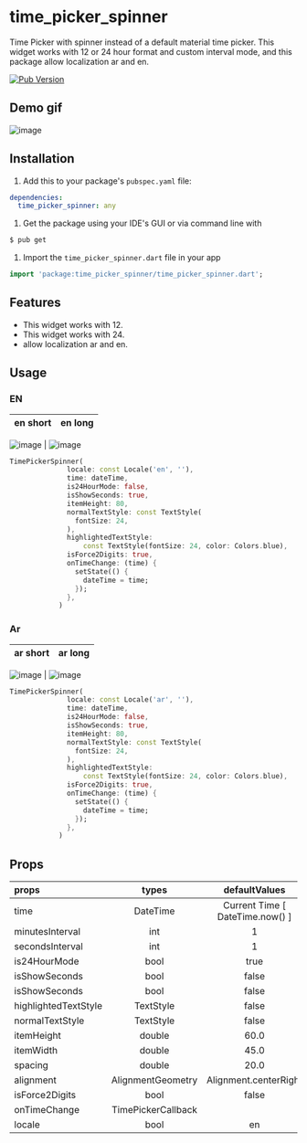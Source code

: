 # time_picker_spinner

Time Picker with spinner instead of a default material time picker. This widget works with 12 or 24 hour format and custom interval mode, and this package allow localization ar and en.

[![Pub Version](https://img.shields.io/pub/v/time_picker_spinner?logo=flutter&style=for-the-badge)](https://pub.dev/packages/time_picker_spinner)


Demo gif
-----
![image](https://github.com/MohamedAbd0/time_picker_spinner/blob/main/screenshots/demo.gif)



Installation
-----
1. Add this to your package's `pubspec.yaml` file:

```yaml
dependencies:
  time_picker_spinner: any
```

1. Get the package using your IDE's GUI or via command line with

```bash
$ pub get
```

1. Import the `time_picker_spinner.dart` file in your app

```dart
import 'package:time_picker_spinner/time_picker_spinner.dart';
```

Features
----
- This widget works with 12.
- This widget works with 24.
- allow localization ar and en.



Usage
-----
### EN

| en short | en long |
| :------------: | :-------------: | 

![image](https://github.com/MohamedAbd0/time_picker_spinner/blob/main/screenshots/en_long.jpeg) 
|
![image](https://github.com/MohamedAbd0/time_picker_spinner/blob/main/screenshots/en_short.jpeg)



```dart
TimePickerSpinner(
              locale: const Locale('en', ''),
              time: dateTime,
              is24HourMode: false,
              isShowSeconds: true,
              itemHeight: 80,
              normalTextStyle: const TextStyle(
                fontSize: 24,
              ),
              highlightedTextStyle:
                  const TextStyle(fontSize: 24, color: Colors.blue),
              isForce2Digits: true,
              onTimeChange: (time) {
                setState(() {
                  dateTime = time;
                });
              },
            )
```


### Ar


| ar short | ar long |
| :------------: | :-------------: | 

![image](https://github.com/MohamedAbd0/time_picker_spinner/blob/main/screenshots/ar_long.jpeg) 
|
![image](https://github.com/MohamedAbd0/time_picker_spinner/blob/main/screenshots/ar_short.jpeg)


```dart
TimePickerSpinner(
              locale: const Locale('ar', ''),
              time: dateTime,
              is24HourMode: false,
              isShowSeconds: true,
              itemHeight: 80,
              normalTextStyle: const TextStyle(
                fontSize: 24,
              ),
              highlightedTextStyle:
                  const TextStyle(fontSize: 24, color: Colors.blue),
              isForce2Digits: true,
              onTimeChange: (time) {
                setState(() {
                  dateTime = time;
                });
              },
            )
```

## Props
| props                   | types           | defaultValues                                                                                                     |
| :---------------------- | :-------------: | :---------------------------------------------------------------------------------------------------------------: |
| time                    | DateTime        | Current Time [ DateTime.now() ]                                                                                   |
| minutesInterval         | int             | 1                                                                                                                 |
| secondsInterval         | int             | 1                                                                                                                 |
| is24HourMode            | bool            | true                                                                                                              |
| isShowSeconds           | bool            | false                                                                                                             |
| isShowSeconds           | bool            | false                                                                                                             |
| highlightedTextStyle    | TextStyle       | false                                                                                                             |
| normalTextStyle         | TextStyle       | false                                                                                                             |
| itemHeight              | double          | 60.0                                                                                                              |
| itemWidth               | double          | 45.0                                                                                                              |
| spacing                 | double          | 20.0                                                                                                              |
| alignment               | AlignmentGeometry | Alignment.centerRight                                                                                           |
| isForce2Digits          | bool            | false                                                                                                             |
| onTimeChange            | TimePickerCallback |                                                                                                                |
locale |           bool                                                                                                     | en


